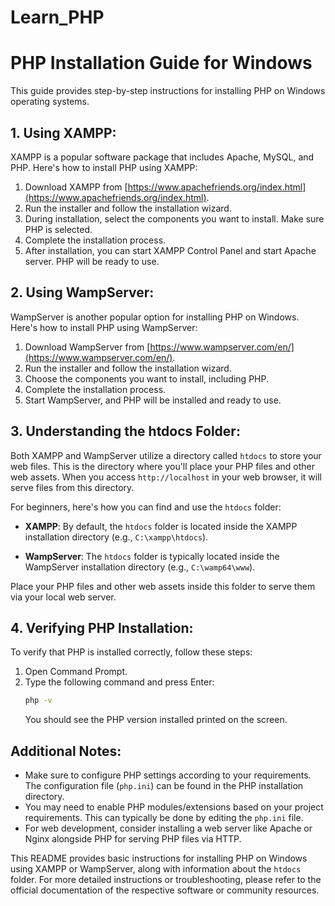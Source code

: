 # Learn_PHP



# PHP Installation Guide for Windows

This guide provides step-by-step instructions for installing PHP on Windows operating systems.

## 1. Using XAMPP:

XAMPP is a popular software package that includes Apache, MySQL, and PHP. Here's how to install PHP using XAMPP:

1. Download XAMPP from [https://www.apachefriends.org/index.html](https://www.apachefriends.org/index.html).
2. Run the installer and follow the installation wizard.
3. During installation, select the components you want to install. Make sure PHP is selected.
4. Complete the installation process.
5. After installation, you can start XAMPP Control Panel and start Apache server. PHP will be ready to use.

## 2. Using WampServer:

WampServer is another popular option for installing PHP on Windows. Here's how to install PHP using WampServer:

1. Download WampServer from [https://www.wampserver.com/en/](https://www.wampserver.com/en/).
2. Run the installer and follow the installation wizard.
3. Choose the components you want to install, including PHP.
4. Complete the installation process.
5. Start WampServer, and PHP will be installed and ready to use.

## 3. Understanding the htdocs Folder:

Both XAMPP and WampServer utilize a directory called `htdocs` to store your web files. This is the directory where you'll place your PHP files and other web assets. When you access `http://localhost` in your web browser, it will serve files from this directory.

For beginners, here's how you can find and use the `htdocs` folder:

- **XAMPP**: By default, the `htdocs` folder is located inside the XAMPP installation directory (e.g., `C:\xampp\htdocs`).
  
- **WampServer**: The `htdocs` folder is typically located inside the WampServer installation directory (e.g., `C:\wamp64\www`).

Place your PHP files and other web assets inside this folder to serve them via your local web server.

## 4. Verifying PHP Installation:

To verify that PHP is installed correctly, follow these steps:

1. Open Command Prompt.
2. Type the following command and press Enter:
   ```sh
   php -v
   ```
   You should see the PHP version installed printed on the screen.

## Additional Notes:

- Make sure to configure PHP settings according to your requirements. The configuration file (`php.ini`) can be found in the PHP installation directory.
- You may need to enable PHP modules/extensions based on your project requirements. This can typically be done by editing the `php.ini` file.
- For web development, consider installing a web server like Apache or Nginx alongside PHP for serving PHP files via HTTP.

This README provides basic instructions for installing PHP on Windows using XAMPP or WampServer, along with information about the `htdocs` folder. For more detailed instructions or troubleshooting, please refer to the official documentation of the respective software or community resources.
